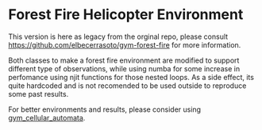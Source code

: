 # Forest Fire Helicopter Environment
This version is here as legacy from the orginal repo, please consult https://github.com/elbecerrasoto/gym-forest-fire for more information.

Both classes to make a forest fire environment are modified to support different type 
of observations, while using numba for some increase in perfomance using njit functions
for those nested loops. As a side effect, its quite hardcoded and is not recomended to be used
outside to reproduce some past results. 

For better environments and results, please consider using [gym_cellular_automata](https://github.com/elbecerrasoto/gym-cellular-automata).
